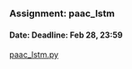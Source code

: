 ### Assignment: paac_lstm
#### Date: Deadline: Feb 28, 23:59

[paac_lstm.py](https://github.com/ufal/npfl122/tree/master/labs/11/paac_lstm.py)
